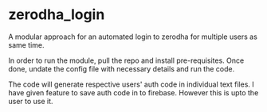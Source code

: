 # zerodha_login
A modular approach for an automated login to zerodha for multiple users as same time.

In order to run the module, pull the repo and install pre-requisites. Once done, undate the config file with necessary details and run the code.

The code will generate respective users' auth code in individual text files. I have given feature to save auth code in to firebase. However this is upto the user to use it.
